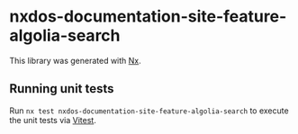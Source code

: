 # nxdos-documentation-site-feature-algolia-search

This library was generated with [Nx](https://nx.dev).

## Running unit tests

Run `nx test nxdos-documentation-site-feature-algolia-search` to execute the unit tests via [Vitest](https://vitest.dev/).

